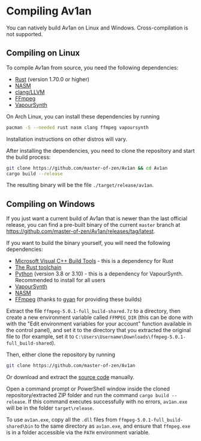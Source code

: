 # Compiling Av1an

You can natively build Av1an on Linux and Windows. Cross-compilation is not supported.

## Compiling on Linux

To compile Av1an from source, you need the following dependencies:

- [Rust](https://www.rust-lang.org/) (version 1.70.0 or higher)
- [NASM](https://www.nasm.us/)
- [clang/LLVM](https://llvm.org/)
- [FFmpeg](https://ffmpeg.org/)
- [VapourSynth](https://www.vapoursynth.com/)

On Arch Linux, you can install these dependencies by running

```sh
pacman -S --needed rust nasm clang ffmpeg vapoursynth
```

Installation instructions on other distros will vary.

After installing the dependencies, you need to clone the repository and start the build process:

```sh
git clone https://github.com/master-of-zen/Av1an && cd Av1an
cargo build --release
```

The resulting binary will be the file `./target/release/av1an`.

## Compiling on Windows

If you just want a current build of Av1an that is newer than the last official release, you can find a pre-built binary of the current `master` branch at https://github.com/master-of-zen/Av1an/releases/tag/latest.

If you want to build the binary yourself, you will need the following dependencies:

- [Microsoft Visual C++ Build Tools](https://visualstudio.microsoft.com/visual-cpp-build-tools/) - this is a dependency for Rust
- [The Rust toolchain](https://static.rust-lang.org/rustup/dist/x86_64-pc-windows-msvc/rustup-init.exe)
- [Python](https://www.python.org/) (version 3.8 or 3.10) - this is a dependency for VapourSynth. Recommended to install for all users
- [VapourSynth](https://github.com/vapoursynth/vapoursynth/releases/download/R58/VapourSynth64-R58.exe)
- [NASM](https://www.nasm.us/pub/nasm/releasebuilds/2.15.05/win64/nasm-2.15.05-installer-x64.exe)
- [FFmpeg](https://github.com/GyanD/codexffmpeg/releases/download/5.0.1/ffmpeg-5.0.1-full_build-shared.7z) (thanks to [gyan](https://github.com/GyanD) for providing these builds)

Extract the file `ffmpeg-5.0.1-full_build-shared.7z` to a directory, then create a new environment variable called `FFMPEG_DIR` (this can be done with with the "Edit environment variables for your account" function available in the control panel), and set it to the directory that you extracted the original file to (for example, set it to `C:\Users\Username\Downloads\ffmpeg-5.0.1-full_build-shared`).

Then, either clone the repository by running

```sh
git clone https://github.com/master-of-zen/Av1an
```

Or download and extract the [source code](https://github.com/master-of-zen/Av1an/archive/refs/heads/master.zip) manually.

Open a command prompt or PowerShell window inside the cloned repository/extracted ZIP folder and run the command `cargo build --release`. If this command executes successfully with no errors, `av1an.exe` will be in the folder `target\release`.

To use `av1an.exe`, copy all the `.dll` files from `ffmpeg-5.0.1-full_build-shared\bin` to the same directory as `av1an.exe`, and ensure that `ffmpeg.exe` is in a folder accessible via the `PATH` environment variable.
